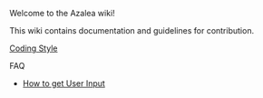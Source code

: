 Welcome to the Azalea wiki!

This wiki contains documentation and guidelines for contribution.

[Coding Style](/Coding-Style)

FAQ
- [How to get User Input](Getting-Input.md#Ways-to-get-User-Input)
